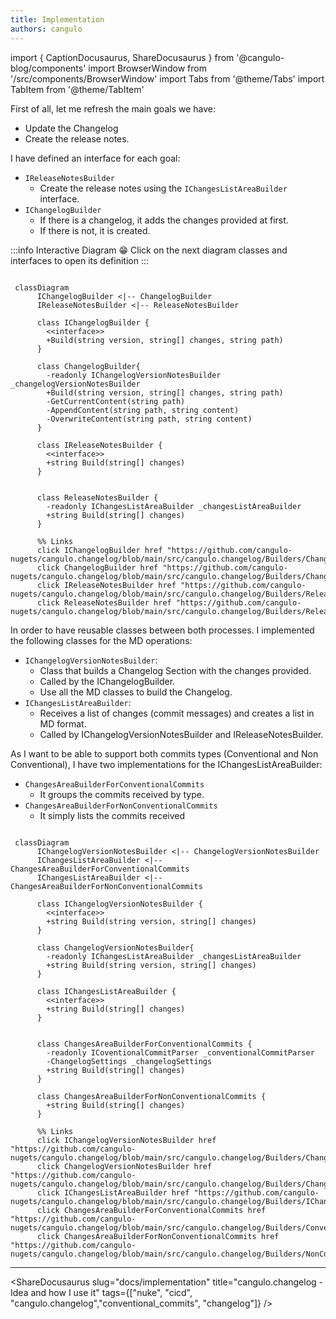 ```yaml
---
title: Implementation
authors: cangulo
---
```


import { CaptionDocusaurus, ShareDocusaurus } from '@cangulo-blog/components'
import BrowserWindow from '/src/components/BrowserWindow'
import Tabs from '@theme/Tabs'
import TabItem from '@theme/TabItem'

First of all, let me refresh the main goals we have: 
* Update the Changelog 
* Create the release notes. 

I have defined an interface for each goal:
* `IReleaseNotesBuilder`
  * Create the release notes using the `IChangesListAreaBuilder` interface.
* `IChangelogBuilder`
  * If there is a changelog, it adds the changes provided at first.
  * If there is not, it is created.


:::info Interactive Diagram 😁
Click on the next diagram classes and interfaces to open its definition
::: 

```mermaid

 classDiagram
      IChangelogBuilder <|-- ChangelogBuilder
      IReleaseNotesBuilder <|-- ReleaseNotesBuilder

      class IChangelogBuilder {
        <<interface>>
        +Build(string version, string[] changes, string path)
      }
      
      class ChangelogBuilder{
        -readonly IChangelogVersionNotesBuilder _changelogVersionNotesBuilder
        +Build(string version, string[] changes, string path)
        -GetCurrentContent(string path)
        -AppendContent(string path, string content)
        -OverwriteContent(string path, string content)
      }

      class IReleaseNotesBuilder {
        <<interface>>
        +string Build(string[] changes)
      }


      class ReleaseNotesBuilder {
        -readonly IChangesListAreaBuilder _changesListAreaBuilder
        +string Build(string[] changes)
      }

      %% Links
      click IChangelogBuilder href "https://github.com/cangulo-nugets/cangulo.changelog/blob/main/src/cangulo.changelog/Builders/ChangelogBuilder.cs"
      click ChangelogBuilder href "https://github.com/cangulo-nugets/cangulo.changelog/blob/main/src/cangulo.changelog/Builders/ChangelogBuilder.cs"
      click IReleaseNotesBuilder href "https://github.com/cangulo-nugets/cangulo.changelog/blob/main/src/cangulo.changelog/Builders/ReleaseNotesBuilder.cs"
      click ReleaseNotesBuilder href "https://github.com/cangulo-nugets/cangulo.changelog/blob/main/src/cangulo.changelog/Builders/ReleaseNotesBuilder.cs"

```
<i>
  <CaptionDocusaurus label="Main interfaces" />
</i>

In order to have reusable classes between both processes. I implemented the following classes for the MD operations:

* `IChangelogVersionNotesBuilder`: 
  * Class that builds a Changelog Section with the changes provided.
  * Called by the IChangelogBuilder. 
  * Use all the MD classes to build the Changelog.
* `IChangesListAreaBuilder`: 
  * Receives a list of changes (commit messages) and creates a list in MD format. 
  * Called by IChangelogVersionNotesBuilder and IReleaseNotesBuilder.

As I want to be able to support both commits types (Conventional and Non Conventional), I have two implementations for the IChangesListAreaBuilder:

* `ChangesAreaBuilderForConventionalCommits`
  * It groups the commits received by type.
* `ChangesAreaBuilderForNonConventionalCommits`
  * It simply lists the commits received

```mermaid

 classDiagram
      IChangelogVersionNotesBuilder <|-- ChangelogVersionNotesBuilder
      IChangesListAreaBuilder <|-- ChangesAreaBuilderForConventionalCommits
      IChangesListAreaBuilder <|-- ChangesAreaBuilderForNonConventionalCommits

      class IChangelogVersionNotesBuilder {
        <<interface>>
        +string Build(string version, string[] changes)
      }
      
      class ChangelogVersionNotesBuilder{
        -readonly IChangesListAreaBuilder _changesListAreaBuilder
        +string Build(string version, string[] changes)
      }

      class IChangesListAreaBuilder {
        <<interface>>
        +string Build(string[] changes)
      }


      class ChangesAreaBuilderForConventionalCommits {
        -readonly ICoventionalCommitParser _conventionalCommitParser
        -ChangelogSettings _changelogSettings
        +string Build(string[] changes)
      }

      class ChangesAreaBuilderForNonConventionalCommits {
        +string Build(string[] changes)
      }

      %% Links
      click IChangelogVersionNotesBuilder href "https://github.com/cangulo-nugets/cangulo.changelog/blob/main/src/cangulo.changelog/Builders/ChangelogVersionNotesBuilder.cs"
      click ChangelogVersionNotesBuilder href "https://github.com/cangulo-nugets/cangulo.changelog/blob/main/src/cangulo.changelog/Builders/ChangelogVersionNotesBuilder.cs"
      click IChangesListAreaBuilder href "https://github.com/cangulo-nugets/cangulo.changelog/blob/main/src/cangulo.changelog/Builders/IChangesListAreaBuilder.cs"
      click ChangesAreaBuilderForConventionalCommits href "https://github.com/cangulo-nugets/cangulo.changelog/blob/main/src/cangulo.changelog/Builders/ConventionalCommits/ChangesAreaBuilderForConventionalCommits.cs"
      click ChangesAreaBuilderForNonConventionalCommits href "https://github.com/cangulo-nugets/cangulo.changelog/blob/main/src/cangulo.changelog/Builders/NonConventionalCommits/ChangesAreaBuilderForNonConventionalCommits.cs"

```
<i>
  <CaptionDocusaurus label="Main interfaces" />
</i>

<!-- TODO: Add two tabs with the different output -->
<!-- TODO: Add two tabs with the different output -->

---

<ShareDocusaurus 
  slug="docs/implementation" 
  title="cangulo.changelog - Idea and how I use it" 
  tags={["nuke", "cicd", "cangulo.changelog","conventional_commits", "changelog"]} />
